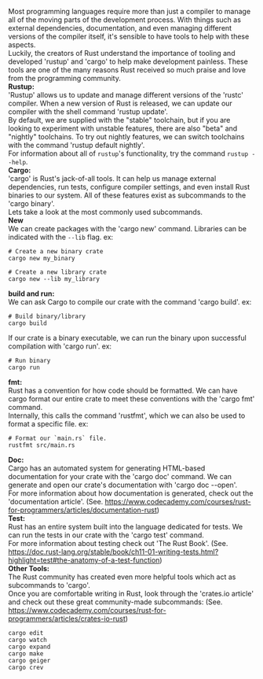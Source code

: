Most programming languages require more than just a compiler to manage all of the moving parts of the development process. With things such as external dependencies, documentation, and even managing different versions of the compiler itself, it's sensible to have tools to help with these aspects.
\
Luckily, the creators of Rust understand the importance of tooling and developed 'rustup' and 'cargo' to help make development painless. These tools are one of the many reasons Rust received so much praise and love from the programming community.
\
**Rustup:**
\
'Rustup' allows us to update and manage different versions of the 'rustc' compiler. When a new version of Rust is released, we can update our compiler with the shell command 'rustup update'.
\
By default, we are supplied with the "stable" toolchain, but if you are looking to experiment with unstable features, there are also "beta" and "nightly" toolchains. To try out nightly features, we can switch toolchains with the command 'rustup default nightly'.
\
For information about all of `rustup`'s functionality, try the command `rustup --help`.
\
**Cargo:**
\
'cargo' is Rust's jack-of-all tools. It can help us manage external dependencies, run tests, configure compiler settings, and even install Rust binaries to our system. All of these features exist as subcommands to the 'cargo binary'.
\
Lets take a look at the most commonly used subcommands.
\
**New**
\
We can create packages with the 'cargo new' command. Libraries can be indicated with the `--lib` flag.
	ex:

	# Create a new binary crate
	cargo new my_binary

	# Create a new library crate
	cargo new --lib my_library

**build and run:**
\
We can ask Cargo to compile our crate with the command 'cargo build'.
	ex:

	# Build binary/library
	cargo build

If our crate is a binary executable, we can run the binary upon successful compilation with 'cargo run'.
	ex:

	# Run binary
	cargo run

**fmt:**
\
Rust has a convention for how code should be formatted. We can have cargo format our entire crate to meet these conventions with the 'cargo fmt' command.
\
Internally, this calls the command 'rustfmt', which we can also be used to format a specific file.
	ex:

	# Format our `main.rs` file.
	rustfmt src/main.rs

**Doc:**
\
Cargo has an automated system for generating HTML-based documentation for your crate with the 'cargo doc' command. We can generate and open our crate's documentation with 'cargo doc --open'.
\
For more information about how documentation is generated, check out the 'documentation article'. (See. https://www.codecademy.com/courses/rust-for-programmers/articles/documentation-rust)
\
**Test:**
\
Rust has an entire system built into the language dedicated for tests. We can run the tests in our crate with the 'cargo test' command.
\
For more information about testing check out 'The Rust Book'. (See. https://doc.rust-lang.org/stable/book/ch11-01-writing-tests.html?highlight=test#the-anatomy-of-a-test-function)
\
**Other Tools:**
\
The Rust community has created even more helpful tools which act as subcommands to 'cargo'.
\
Once you are comfortable writing in Rust, look through the 'crates.io article' and check out these great community-made subcommands: (See. https://www.codecademy.com/courses/rust-for-programmers/articles/crates-io-rust)

	cargo edit
	cargo watch
	cargo expand
	cargo make
	cargo geiger
	cargo crev
